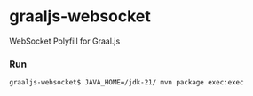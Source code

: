 # graaljs-websocket
WebSocket Polyfill for Graal.js

### Run

```bash
graaljs-websocket$ JAVA_HOME=/jdk-21/ mvn package exec:exec
```

